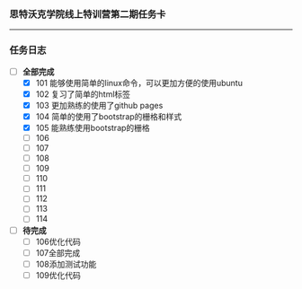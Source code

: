 ### 思特沃克学院线上特训营第二期任务卡

---

### 任务日志 

- [ ] **全部完成**
  - [x] 101 能够使用简单的linux命令，可以更加方便的使用ubuntu
  - [x] 102 复习了简单的html标签
  - [x] 103 更加熟练的使用了github pages
  - [x] 104 简单的使用了bootstrap的栅格和样式
  - [x] 105 能熟练使用bootstrap的栅格
  - [ ] 106 
  - [ ] 107
  - [ ] 108
  - [ ] 109
  - [ ] 110
  - [ ] 111
  - [ ] 112
  - [ ] 113
  - [ ] 114
- [ ] **待完成**
  - [ ] 106优化代码
  - [ ] 107全部完成
  - [ ] 108添加测试功能
  - [ ] 109优化代码
